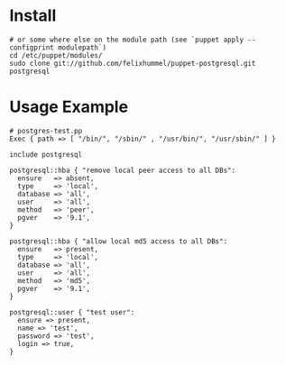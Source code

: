 Install
=======
    # or some where else on the module path (see `puppet apply --configprint modulepath`)
    cd /etc/puppet/modules/
    sudo clone git://github.com/felixhummel/puppet-postgresql.git postgresql

Usage Example
=============
    # postgres-test.pp
    Exec { path => [ "/bin/", "/sbin/" , "/usr/bin/", "/usr/sbin/" ] }

    include postgresql

    postgresql::hba { "remove local peer access to all DBs":
      ensure   => absent,
      type     => 'local',
      database => 'all',
      user     => 'all',
      method   => 'peer',
      pgver    => '9.1',
    }

    postgresql::hba { "allow local md5 access to all DBs":
      ensure   => present,
      type     => 'local',
      database => 'all',
      user     => 'all',
      method   => 'md5',
      pgver    => '9.1',
    }

    postgresql::user { "test user":
      ensure => present,
      name => 'test',
      password => 'test',
      login => true,
    }

